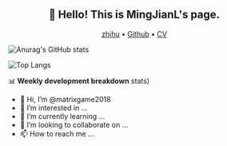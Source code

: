 <h2 align="center">👋 Hello! This is MingJianL's page.</h2>
<p align="center">
  <a href="https://https://www.zhihu.com/people/matrix200">zhihu</a> •
  <a href="https://github.com/matrixgame2018">Github</a> •
  <a href="https://mingjianl.com">CV</a>
</p>

![Anurag's GitHub stats](https://github-readme-stats.vercel.app/api?username=matrixgame2018&show_icons=true&theme=dark)

![Top Langs](https://github-readme-stats.vercel.app/api/top-langs/?username=matrixgame2018&layout=compact&show_icons=true&theme=dark)

 📊 **Weekly development breakdown**
stats)
<!--START_SECTION:waka-->
- 👋 Hi, I’m @matrixgame2018
- 👀 I’m interested in ...
- 🌱 I’m currently learning ...
- 💞️ I’m looking to collaborate on ...
- 📫 How to reach me ...

<!---
matrixgame2018/matrixgame2018 is a ✨ special ✨ repository because its `README.md` (this file) appears on your GitHub profile.
You can click the Preview link to take a look at your changes.
--->
